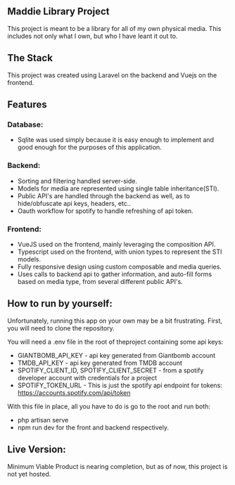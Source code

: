 ## Maddie Library Project
This project is meant to be a library for all of my own physical media. This includes not only what I own, but who I have leant it out to.

## The Stack
This project was created using Laravel on the backend and Vuejs on the frontend.

## Features
### Database:
- Sqlite was used simply because it is easy enough to implement and good enough for the purposes of this application.

### Backend:
- Sorting and filtering handled server-side.
- Models for media are represented using single table inheritance(STI).
- Public API's are handled through the backend as well, as to hide/obfuscate api keys, headers, etc..
- Oauth workflow for spotify to handle refreshing of api token.

### Frontend: 
- VueJS used on the frontend, mainly leveraging the composition API.
- Typescript used on the frontend, with union types to represent the STI models.
- Fully responsive design using custom composable and media queries.
- Uses calls to backend api to gather information, and auto-fill forms based on media type, from several different public API's.

## How to run by yourself:
Unfortunately, running this app on your own may be a bit frustrating. First, you will need to clone the repository. 

You will need a .env file in the root of theproject containing some api keys:
- GIANTBOMB_API_KEY - api key generated from Giantbomb account
- TMDB_API_KEY - api key generated from TMDB account
- SPOTIFY_CLIENT_ID, SPOTIFY_CLIENT_SECRET - from a spotify developer account with credentials for a project
- SPOTIFY_TOKEN_URL - This is just the spotify api endpoint for tokens: https://accounts.spotify.com/api/token

With this file in place, all you have to do is go to the root and run both:
- php artisan serve
- npm run dev
for the front and backend respectively.

## Live Version:
Minimum Viable Product is nearing completion, but as of now, this project is not yet hosted.
